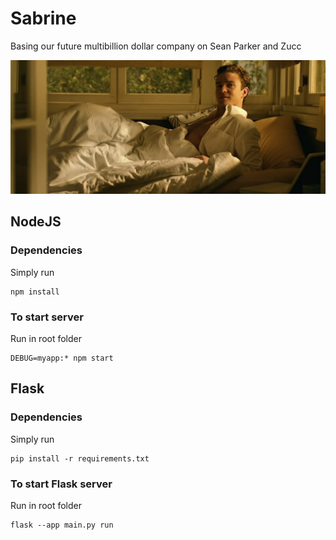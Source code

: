 # Sabrine
 Basing our future multibillion dollar company on Sean Parker and Zucc
 
 ![Sean, Napster, Parker](Sean.png)

## NodeJS
### Dependencies
Simply run
```
npm install
```
### To start server
Run in root folder
```
DEBUG=myapp:* npm start
```
## Flask

### Dependencies
Simply run
```
pip install -r requirements.txt
```

### To start Flask server
Run in root folder
```
flask --app main.py run
```
